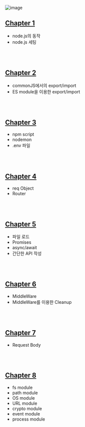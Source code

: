 ![image](https://github.com/DNA-B/javascript_nodeJSPractice/assets/102334596/16ca6999-8f59-4b53-a9fc-2d97e3193e3c)

## [Chapter 1](https://github.com/DNA-B/javascript_nodeJSPractice/blob/main/chapter_summary/Chapter1.md)
- node.js의 동작
- node.js 세팅

<br><br>

## [Chapter 2](https://github.com/DNA-B/javascript_nodeJSPractice/blob/main/chapter_summary/Chapter2.md)
- commonJS에서의 export/import
- ES module을 이용한 export/import

<br><br>

## [Chapter 3](https://github.com/DNA-B/javascript_nodeJSPractice/blob/main/chapter_summary/Chapter3.md)
- npm script
- nodemon
- .env 파일

<br><br>

## [Chapter 4](https://github.com/DNA-B/javascript_nodeJSPractice/blob/main/chapter_summary/Chapter4.md)
- req Object
- Router

<br><br>

## [Chapter 5](https://github.com/DNA-B/javascript_nodeJSPractice/blob/main/chapter_summary/Chapter5.md)
- 파일 로드
- Promises
- async/await
- 간단한 API 작성

<br><br>

## [Chapter 6](https://github.com/DNA-B/javascript_nodeJSPractice/blob/main/chapter_summary/Chapter6.md)
- MiddleWare
- MiddleWare를 이용한 Cleanup

<br><br>

## [Chapter 7](https://github.com/DNA-B/javascript_nodeJSPractice/blob/main/chapter_summary/Chapter7.md)
- Request Body

<br><br>

## [Chapter 8](https://github.com/DNA-B/javascript_nodeJSPractice/blob/main/chapter_summary/Chapter8.md)
- fs module
- path module
- OS module
- URL module
- crypto module
- event module
- process module
